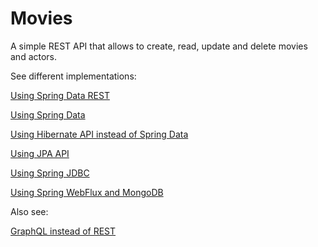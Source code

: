 # Movies

A simple REST API that allows to create, read, update and delete movies and actors.

See different implementations:

[Using Spring Data REST](../../tree/spring-data-rest)

[Using Spring Data](../../tree/spring-data)

[Using Hibernate API instead of Spring Data](../../tree/hibernate)

[Using JPA API](../../tree/jpa)

[Using Spring JDBC](../../tree/spring-jdbc)

[Using Spring WebFlux and MongoDB](../../tree/webflux-mongo)

Also see:

[GraphQL instead of REST](../../tree/graphql)
